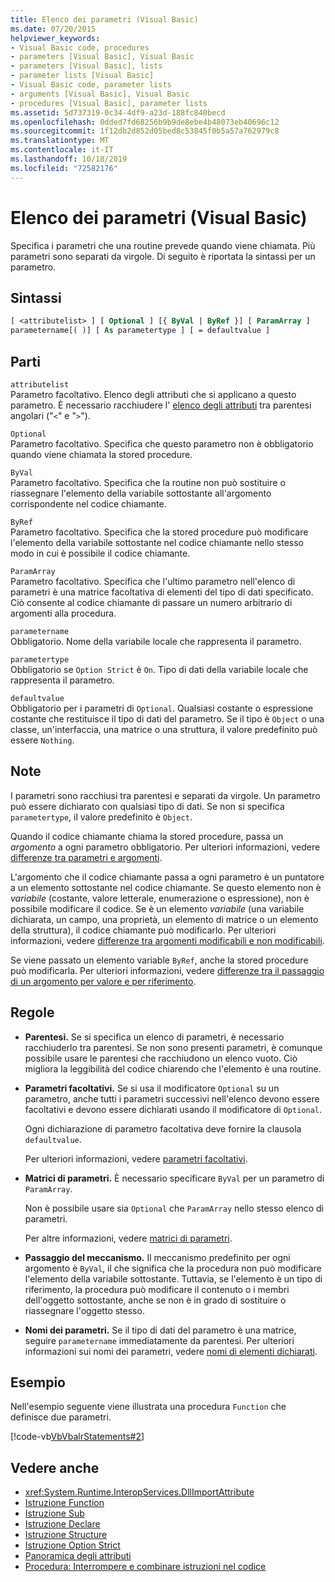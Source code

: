 ```yaml
---
title: Elenco dei parametri (Visual Basic)
ms.date: 07/20/2015
helpviewer_keywords:
- Visual Basic code, procedures
- parameters [Visual Basic], Visual Basic
- parameters [Visual Basic], lists
- parameter lists [Visual Basic]
- Visual Basic code, parameter lists
- arguments [Visual Basic], Visual Basic
- procedures [Visual Basic], parameter lists
ms.assetid: 5d737319-0c34-4df9-a23d-188fc840becd
ms.openlocfilehash: 0dded7fd68256b9b9de8ebe4b48073eb40696c12
ms.sourcegitcommit: 1f12db2d852d05bed8c53845f0b5a57a762979c8
ms.translationtype: MT
ms.contentlocale: it-IT
ms.lasthandoff: 10/18/2019
ms.locfileid: "72582176"
---
```

# <a name="parameter-list-visual-basic"></a>Elenco dei parametri (Visual Basic)

Specifica i parametri che una routine prevede quando viene chiamata. Più parametri sono separati da virgole. Di seguito è riportata la sintassi per un parametro.

## <a name="syntax"></a>Sintassi

```vb
[ <attributelist> ] [ Optional ] [{ ByVal | ByRef }] [ ParamArray ]
parametername[( )] [ As parametertype ] [ = defaultvalue ]
```

## <a name="parts"></a>Parti

`attributelist`  
Parametro facoltativo. Elenco degli attributi che si applicano a questo parametro. È necessario racchiudere l' [elenco degli attributi](../../../visual-basic/language-reference/statements/attribute-list.md) tra parentesi angolari ("`<`" e "`>`").

`Optional`  
Parametro facoltativo. Specifica che questo parametro non è obbligatorio quando viene chiamata la stored procedure.

`ByVal`  
Parametro facoltativo. Specifica che la routine non può sostituire o riassegnare l'elemento della variabile sottostante all'argomento corrispondente nel codice chiamante.

`ByRef`  
Parametro facoltativo. Specifica che la stored procedure può modificare l'elemento della variabile sottostante nel codice chiamante nello stesso modo in cui è possibile il codice chiamante.

`ParamArray`  
Parametro facoltativo. Specifica che l'ultimo parametro nell'elenco di parametri è una matrice facoltativa di elementi del tipo di dati specificato. Ciò consente al codice chiamante di passare un numero arbitrario di argomenti alla procedura.

`parametername`  
Obbligatorio. Nome della variabile locale che rappresenta il parametro.

`parametertype`  
Obbligatorio se `Option Strict` è `On`. Tipo di dati della variabile locale che rappresenta il parametro.

`defaultvalue`  
Obbligatorio per i parametri di `Optional`. Qualsiasi costante o espressione costante che restituisce il tipo di dati del parametro. Se il tipo è `Object` o una classe, un'interfaccia, una matrice o una struttura, il valore predefinito può essere `Nothing`.

## <a name="remarks"></a>Note

I parametri sono racchiusi tra parentesi e separati da virgole. Un parametro può essere dichiarato con qualsiasi tipo di dati. Se non si specifica `parametertype`, il valore predefinito è `Object`.

Quando il codice chiamante chiama la stored procedure, passa un *argomento* a ogni parametro obbligatorio. Per ulteriori informazioni, vedere [differenze tra parametri e argomenti](../../../visual-basic/programming-guide/language-features/procedures/differences-between-parameters-and-arguments.md).

L'argomento che il codice chiamante passa a ogni parametro è un puntatore a un elemento sottostante nel codice chiamante. Se questo elemento non è *variabile* (costante, valore letterale, enumerazione o espressione), non è possibile modificare il codice. Se è un elemento *variabile* (una variabile dichiarata, un campo, una proprietà, un elemento di matrice o un elemento della struttura), il codice chiamante può modificarlo. Per ulteriori informazioni, vedere [differenze tra argomenti modificabili e non modificabili](../../../visual-basic/programming-guide/language-features/procedures/differences-between-modifiable-and-nonmodifiable-arguments.md).

Se viene passato un elemento variable `ByRef`, anche la stored procedure può modificarla. Per ulteriori informazioni, vedere [differenze tra il passaggio di un argomento per valore e per riferimento](../../../visual-basic/programming-guide/language-features/procedures/differences-between-passing-an-argument-by-value-and-by-reference.md).

## <a name="rules"></a>Regole

- **Parentesi.** Se si specifica un elenco di parametri, è necessario racchiuderlo tra parentesi. Se non sono presenti parametri, è comunque possibile usare le parentesi che racchiudono un elenco vuoto. Ciò migliora la leggibilità del codice chiarendo che l'elemento è una routine.

- **Parametri facoltativi.** Se si usa il modificatore `Optional` su un parametro, anche tutti i parametri successivi nell'elenco devono essere facoltativi e devono essere dichiarati usando il modificatore di `Optional`.

     Ogni dichiarazione di parametro facoltativa deve fornire la clausola `defaultvalue`.

     Per ulteriori informazioni, vedere [parametri facoltativi](../../../visual-basic/programming-guide/language-features/procedures/optional-parameters.md).

- **Matrici di parametri.** È necessario specificare `ByVal` per un parametro di `ParamArray`.

     Non è possibile usare sia `Optional` che `ParamArray` nello stesso elenco di parametri.

     Per altre informazioni, vedere [matrici di parametri](../../../visual-basic/programming-guide/language-features/procedures/parameter-arrays.md).

- **Passaggio del meccanismo.** Il meccanismo predefinito per ogni argomento è `ByVal`, il che significa che la procedura non può modificare l'elemento della variabile sottostante. Tuttavia, se l'elemento è un tipo di riferimento, la procedura può modificare il contenuto o i membri dell'oggetto sottostante, anche se non è in grado di sostituire o riassegnare l'oggetto stesso.

- **Nomi dei parametri.** Se il tipo di dati del parametro è una matrice, seguire `parametername` immediatamente da parentesi. Per ulteriori informazioni sui nomi dei parametri, vedere [nomi di elementi dichiarati](../../../visual-basic/programming-guide/language-features/declared-elements/declared-element-names.md).

## <a name="example"></a>Esempio

Nell'esempio seguente viene illustrata una procedura `Function` che definisce due parametri.

[!code-vb[VbVbalrStatements#2](~/samples/snippets/visualbasic/VS_Snippets_VBCSharp/VbVbalrStatements/VB/Class1.vb#2)]

## <a name="see-also"></a>Vedere anche

- <xref:System.Runtime.InteropServices.DllImportAttribute>
- [Istruzione Function](../../../visual-basic/language-reference/statements/function-statement.md)
- [Istruzione Sub](../../../visual-basic/language-reference/statements/sub-statement.md)
- [Istruzione Declare](../../../visual-basic/language-reference/statements/declare-statement.md)
- [Istruzione Structure](../../../visual-basic/language-reference/statements/structure-statement.md)
- [Istruzione Option Strict](../../../visual-basic/language-reference/statements/option-strict-statement.md)
- [Panoramica degli attributi](../../../visual-basic/programming-guide/concepts/attributes/index.md)
- [Procedura: Interrompere e combinare istruzioni nel codice](../../../visual-basic/programming-guide/program-structure/how-to-break-and-combine-statements-in-code.md)
